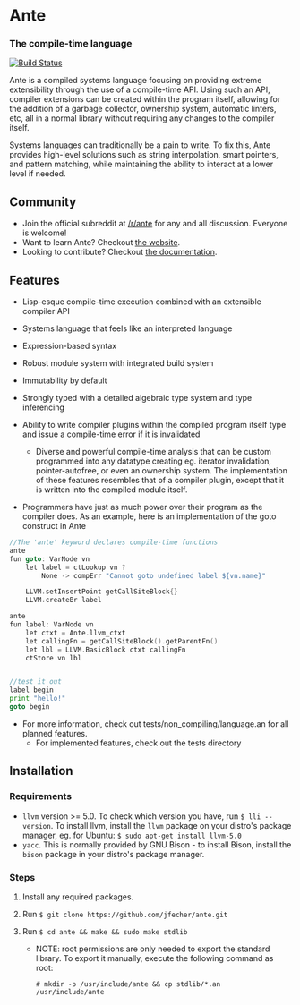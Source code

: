 # Ante

### The compile-time language

[![Build Status](https://travis-ci.org/jfecher/ante.svg?branch=master)](https://travis-ci.org/jfecher/ante)

Ante is a compiled systems language focusing on providing extreme extensibility through
the use of a compile-time API.  Using such an API, compiler extensions can be created
within the program itself, allowing for the addition of a garbage collector, ownership
system, automatic linters, etc, all in a normal library without requiring any changes
to the compiler itself.

Systems languages can traditionally be a pain to write.  To fix this, Ante provides high-level
solutions such as string interpolation, smart pointers, and pattern matching, while maintaining
the ability to interact at a lower level if needed.

## Community
- Join the official subreddit at [/r/ante](https://www.reddit.com/r/ante) for any and all discussion.  Everyone is welcome!
- Want to learn Ante?  Checkout [the website](http://jfecher.github.io/ante/).
- Looking to contribute?  Checkout [the documentation](http://jfecher.github.io/ante/doxygen/html/).

## Features
* Lisp-esque compile-time execution combined with an extensible compiler API
* Systems language that feels like an interpreted language
* Expression-based syntax
* Robust module system with integrated build system
* Immutability by default
* Strongly typed with a detailed algebraic type system and type inferencing
* Ability to write compiler plugins within the compiled program itself
type and issue a compile-time error if it is invalidated
    -  Diverse and powerful compile-time analysis that can be custom programmed into
any datatype creating eg. iterator invalidation, pointer-autofree, or even an ownership system.
The implementation of these features resembles that of a compiler plugin, except that it is written
into the compiled module itself.

* Programmers have just as much power over their program as the compiler does.  As an example,
here is an implementation of the goto construct in Ante

```go
//The 'ante' keyword declares compile-time functions
ante
fun goto: VarNode vn
    let label = ctLookup vn ?
        None -> compErr "Cannot goto undefined label ${vn.name}"

    LLVM.setInsertPoint getCallSiteBlock{}
    LLVM.createBr label

ante
fun label: VarNode vn
    let ctxt = Ante.llvm_ctxt
    let callingFn = getCallSiteBlock().getParentFn()
    let lbl = LLVM.BasicBlock ctxt callingFn
    ctStore vn lbl


//test it out
label begin
print "hello!"
goto begin
```

* For more information, check out tests/non_compiling/language.an for all planned features.
    - For implemented features, check out the tests directory

## Installation

### Requirements

 * `llvm` version >= 5.0.  To check which version you have, run `$ lli --version`.  To install llvm, install
the `llvm` package on your distro's package manager, eg. for Ubuntu: `$ sudo apt-get install llvm-5.0`
 * `yacc`. This is normally provided by GNU Bison - to install Bison, install the `bison` package in your
distro's package manager.

### Steps

1. Install any required packages.

2. Run `$ git clone https://github.com/jfecher/ante.git`

3. Run `$ cd ante && make && sudo make stdlib`

    - NOTE: root permissions are only needed to export the standard library.  To export it manually, execute the following command as root:

        `# mkdir -p /usr/include/ante && cp stdlib/*.an /usr/include/ante`
